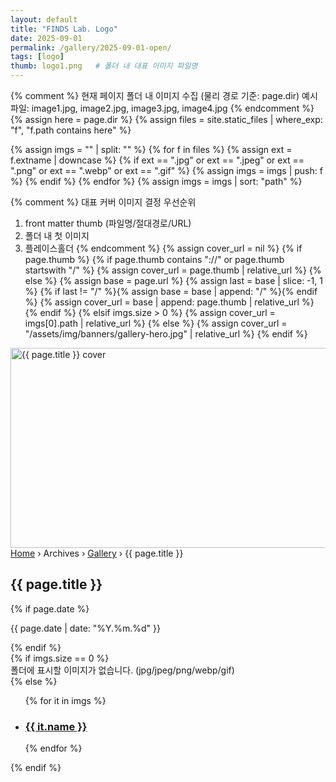 ```yaml
---
layout: default
title: "FINDS Lab. Logo"
date: 2025-09-01
permalink: /gallery/2025-09-01-open/
tags: [logo]
thumb: logo1.png   # 폴더 내 대표 이미지 파일명
---
```


<!-- ===== Album Banner (first image as cover) ===== -->
{% comment %}
현재 페이지 폴더 내 이미지 수집 (물리 경로 기준: page.dir)
예시 파일: image1.jpg, image2.jpg, image3.jpg, image4.jpg
{% endcomment %}
{% assign here = page.dir %}
{% assign files = site.static_files | where_exp: "f", "f.path contains here" %}

{% assign imgs = "" | split: "" %}
{% for f in files %}
  {% assign ext = f.extname | downcase %}
  {% if ext == ".jpg" or ext == ".jpeg" or ext == ".png" or ext == ".webp" or ext == ".gif" %}
    {% assign imgs = imgs | push: f %}
  {% endif %}
{% endfor %}
{% assign imgs = imgs | sort: "path" %}

{% comment %}
대표 커버 이미지 결정 우선순위
1) front matter thumb (파일명/절대경로/URL)
2) 폴더 내 첫 이미지
3) 플레이스홀더
{% endcomment %}
{% assign cover_url = nil %}
{% if page.thumb %}
  {% if page.thumb contains "://" or page.thumb startswith "/" %}
    {% assign cover_url = page.thumb | relative_url %}
  {% else %}
    {% assign base = page.url %}
    {% assign last = base | slice: -1, 1 %}
    {% if last != "/" %}{% assign base = base | append: "/" %}{% endif %}
    {% assign cover_url = base | append: page.thumb | relative_url %}
  {% endif %}
{% elsif imgs.size > 0 %}
  {% assign cover_url = imgs[0].path | relative_url %}
{% else %}
  {% assign cover_url = "/assets/img/banners/gallery-hero.jpg" | relative_url %}
{% endif %}

<section class="max-w-7xl mx-auto px-4 mt-6">
  <div class="relative rounded-2xl overflow-hidden ring-1 ring-slate-200">
    <img src="{{ cover_url }}" alt="{{ page.title }} cover"
         class="w-full h-[200px] md:h-[260px] object-cover" width="1600" height="320">
    <div class="absolute inset-0 bg-black/40"></div>
    <div class="absolute inset-x-0 bottom-4 px-4">
      <div class="max-w-7xl mx-auto text-white">
        <!-- Breadcrumbs -->
        <nav aria-label="Breadcrumb" class="flex flex-wrap gap-2 items-center text-[12px] mb-1">
          <a class="hover:underline" href="{{ '/' | relative_url }}">Home</a>
          <span class="opacity-80">›</span>
          <span>Archives</span>
          <span class="opacity-80">›</span>
          <a class="hover:underline" href="{{ '/archives-gallery.html' | relative_url }}">Gallery</a>
          <span class="opacity-80">›</span>
          <span aria-current="page" class="font-semibold">{{ page.title }}</span>
        </nav>
        <h1 class="text-2xl md:text-3xl font-extrabold">{{ page.title }}</h1>
        {% if page.date %}<p class="text-sm md:text-[15px] opacity-95">{{ page.date | date: "%Y.%m.%d" }}</p>{% endif %}
      </div>
    </div>
  </div>
</section>

<!-- ===== Image Grid ===== -->
<section class="max-w-7xl mx-auto px-4 mt-6">
  {% if imgs.size == 0 %}
    <div class="p-8 text-center text-slate-500 font-semibold bg-white border border-slate-200 rounded-2xl">
      폴더에 표시할 이미지가 없습니다. (jpg/jpeg/png/webp/gif)
    </div>
  {% else %}
    <ul class="grid grid-cols-1 sm:grid-cols-2 lg:grid-cols-3 gap-5">
      {% for it in imgs %}
        <li class="group">
          <a class="block rounded-xl overflow-hidden ring-1 ring-slate-200 hover:shadow-xl transition"
             href="{{ it.path | relative_url }}" target="_blank" rel="noopener">
            <div class="h-44 bg-center bg-cover"
                 style="background-image:url('{{ it.path | relative_url }}')"></div>
            <div class="p-4 bg-white">
              <h3 class="font-extrabold text-[14px] line-clamp-1">
                {{ it.name }}
              </h3>
            </div>
          </a>
        </li>
      {% endfor %}
    </ul>
  {% endif %}
</section>
